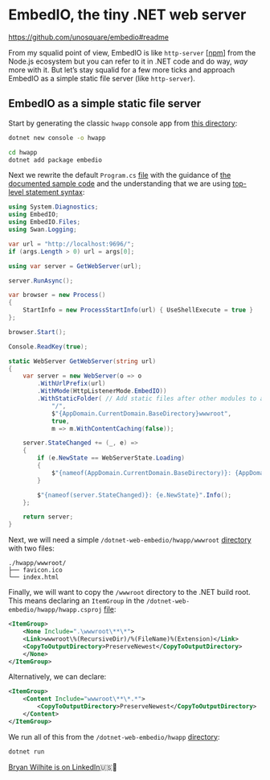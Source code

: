 # EmbedIO, the tiny .NET web server

<https://github.com/unosquare/embedio#readme>

From my squalid point of view, EmbedIO is like `http-server` [[npm](https://www.npmjs.com/package/http-server)] from the Node.js ecosystem but you can refer to it in .NET code and do way, _way_ more with it. But let’s stay squalid for a few more ticks and approach EmbedIO as a simple static file server (like `http-server`).

## EmbedIO as a simple static file server

Start by generating the classic `hwapp` console app from [this directory](../dotnet-web-embedio):

```bash
dotnet new console -o hwapp

cd hwapp
dotnet add package embedio
```

Next we rewrite the default `Program.cs` [file](./hwapp/Program.cs) with the guidance of [the documented sample code](https://github.com/unosquare/embedio#webserver-setup) and the understanding that we are using [top-level statement syntax](https://learn.microsoft.com/en-us/dotnet/csharp/fundamentals/program-structure/top-level-statements):

```csharp
using System.Diagnostics;
using EmbedIO;
using EmbedIO.Files;
using Swan.Logging;

var url = "http://localhost:9696/";
if (args.Length > 0) url = args[0];

using var server = GetWebServer(url);

server.RunAsync();

var browser = new Process()
{
    StartInfo = new ProcessStartInfo(url) { UseShellExecute = true }
};

browser.Start();

Console.ReadKey(true);

static WebServer GetWebServer(string url)
{
    var server = new WebServer(o => o
        .WithUrlPrefix(url)
        .WithMode(HttpListenerMode.EmbedIO))
        .WithStaticFolder( // Add static files after other modules to avoid conflicts
            "/",
            $"{AppDomain.CurrentDomain.BaseDirectory}wwwroot",
            true,
            m => m.WithContentCaching(false));

    server.StateChanged += (_, e) =>
    {
        if (e.NewState == WebServerState.Loading)
        {
            $"{nameof(AppDomain.CurrentDomain.BaseDirectory)}: {AppDomain.CurrentDomain.BaseDirectory}".Info();
        }

        $"{nameof(server.StateChanged)}: {e.NewState}".Info();
    };

    return server;
}
```

Next, we will need a simple `/dotnet-web-embedio/hwapp/wwwroot` [directory](../dotnet-web-embedio/hwapp/wwwroot) with two files:

```console
./hwapp/wwwroot/
├── favicon.ico
└── index.html
```

Finally, we will want to copy the `/wwwroot` directory to the .NET build root. This means declaring an `ItemGroup` in the `/dotnet-web-embedio/hwapp/hwapp.csproj` [file](../dotnet-web-embedio/hwapp/hwapp.csproj):

```xml
<ItemGroup>
    <None Include=".\wwwroot\**\*">
    <Link>wwwroot\%(RecursiveDir)/%(FileName)%(Extension)</Link>
    <CopyToOutputDirectory>PreserveNewest</CopyToOutputDirectory>
    </None>
</ItemGroup>
```

Alternatively, we can declare:

```xml
<ItemGroup>
    <Content Include="wwwroot\**\*.*">
        <CopyToOutputDirectory>PreserveNewest</CopyToOutputDirectory>
    </Content>
</ItemGroup>
```

We run all of this from the `/dotnet-web-embedio/hwapp` [directory](../dotnet-web-embedio/hwapp):

```bash
dotnet run
```

[Bryan Wilhite is on LinkedIn](https://www.linkedin.com/in/wilhite)🇺🇸💼
